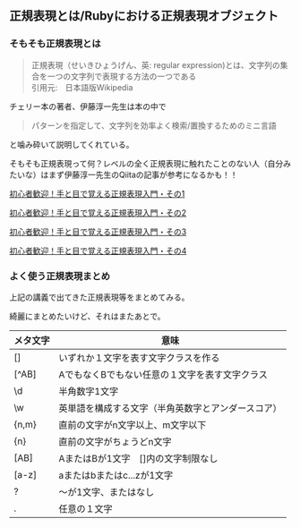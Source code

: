 ## 正規表現とは/Rubyにおける正規表現オブジェクト

### そもそも正規表現とは
>正規表現（せいきひょうげん、英: regular expression)とは、文字列の集合を一つの文字列で表現する方法の一つである  
>引用元:　日本語版Wikipedia

チェリー本の著者、伊藤淳一先生は本の中で
>パターンを指定して、文字列を効率よく検索/置換するためのミニ言語

と噛み砕いて説明してくれている。

そもそも正規表現って何？レベルの全く正規表現に触れたことのない人（自分みたいな）はまず伊藤淳一先生のQiitaの記事が参考になるかも！！

[初心者歓迎！手と目で覚える正規表現入門・その1]: https://qiita.com/jnchito/items/893c887fbf19e17d3ff9

[初心者歓迎！手と目で覚える正規表現入門・その2]: https://qiita.com/jnchito/items/64c3fdc53766ac6f2008

[初心者歓迎！手と目で覚える正規表現入門・その3]: https://qiita.com/jnchito/items/6f0c885c1c4929092578

[初心者歓迎！手と目で覚える正規表現入門・その4]: https://qiita.com/jnchito/items/b0839f4f4651c29da408

[初心者歓迎！手と目で覚える正規表現入門・その1]

[初心者歓迎！手と目で覚える正規表現入門・その2]

[初心者歓迎！手と目で覚える正規表現入門・その3]

[初心者歓迎！手と目で覚える正規表現入門・その4]

### よく使う正規表現まとめ

上記の講義で出てきた正規表現等をまとめてみる。

綺麗にまとめたいけど、それはまたあとで。

メタ文字 | 意味
-------|-----
[] | いずれか１文字を表す文字クラスを作る
[^AB] | AでもなくBでもない任意の１文字を表す文字クラス
\d | 半角数字1文字
\w | 英単語を構成する文字（半角英数字とアンダースコア）
{n,m} | 直前の文字がn文字以上、m文字以下
{n} | 直前の文字がちょうどn文字
[AB] | AまたはBが1文字　[]内の文字制限なし
[a-z] | aまたはbまたはc...zが1文字
? | 〜が1文字、またはなし
. | 任意の１文字


